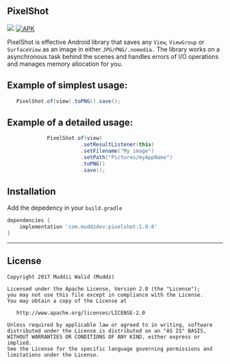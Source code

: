 ## PixelShot
[![](https://img.shields.io/badge/API-19%2B-brightgreen.svg?style=flat)](https://android-arsenal.com/api?level=19)
[![APK](https://img.shields.io/badge/Download-Demo-brightgreen.svg)](https://github.com/Muddz/StyleableToast/raw/master/demo.apk)


PixelShot is effective Android library that saves any `View`, `ViewGroup` or `SurfaceView` as an image in either `JPG/PNG/.nomedia.`
The library works on a asynchronous task behind the scenes and handles errors of I/O operations and manages memory allocation for you.


## Example of simplest usage:

```java
   PixelShot.of(view).toPNG().save();
```

## Example of a detailed usage:
```java
             PixelShot.of(view)
                        .setResultListener(this)
                        .setFilename("My image")
                        .setPath("Pictures/myAppName")
                        .toPNG()
                        .save();
```
    
    
## Installation

Add the depedency in your `build.gradle`
```groovy
dependencies {
    implementation 'com.muddzdev:pixelshot:1.0.0'  
}
```
 ----

## License

    Copyright 2017 Muddii Walid (Muddz)

    Licensed under the Apache License, Version 2.0 (the "License");
    you may not use this file except in compliance with the License.
    You may obtain a copy of the License at

       http://www.apache.org/licenses/LICENSE-2.0

    Unless required by applicable law or agreed to in writing, software
    distributed under the License is distributed on an "AS IS" BASIS,
    WITHOUT WARRANTIES OR CONDITIONS OF ANY KIND, either express or implied.
    See the License for the specific language governing permissions and
    limitations under the License.
